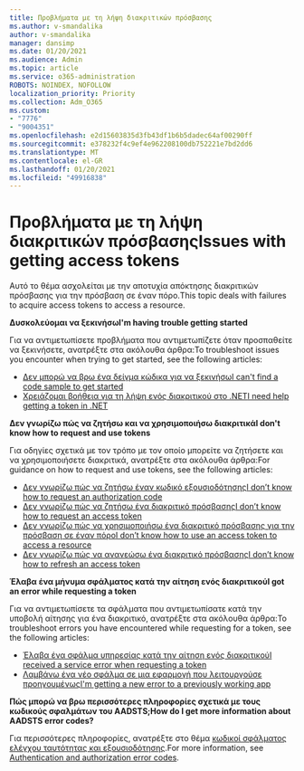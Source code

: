 ```yaml
---
title: Προβλήματα με τη λήψη διακριτικών πρόσβασης
ms.author: v-smandalika
author: v-smandalika
manager: dansimp
ms.date: 01/20/2021
ms.audience: Admin
ms.topic: article
ms.service: o365-administration
ROBOTS: NOINDEX, NOFOLLOW
localization_priority: Priority
ms.collection: Adm_O365
ms.custom:
- "7776"
- "9004351"
ms.openlocfilehash: e2d15603835d3fb43df1b6b5dadec64af00290ff
ms.sourcegitcommit: e378232f4c9ef4e962208100db752221e7bd2dd6
ms.translationtype: MT
ms.contentlocale: el-GR
ms.lasthandoff: 01/20/2021
ms.locfileid: "49916838"
---
```

# <a name="issues-with-getting-access-tokens"></a><span data-ttu-id="7ba07-102">Προβλήματα με τη λήψη διακριτικών πρόσβασης</span><span class="sxs-lookup"><span data-stu-id="7ba07-102">Issues with getting access tokens</span></span>

<span data-ttu-id="7ba07-103">Αυτό το θέμα ασχολείται με την αποτυχία απόκτησης διακριτικών πρόσβασης για την πρόσβαση σε έναν πόρο.</span><span class="sxs-lookup"><span data-stu-id="7ba07-103">This topic deals with failures to acquire access tokens to access a resource.</span></span>

<span data-ttu-id="7ba07-104">**Δυσκολεύομαι να ξεκινήσω**</span><span class="sxs-lookup"><span data-stu-id="7ba07-104">**I'm having trouble getting started**</span></span>

<span data-ttu-id="7ba07-105">Για να αντιμετωπίσετε προβλήματα που αντιμετωπίζετε όταν προσπαθείτε να ξεκινήσετε, ανατρέξτε στα ακόλουθα άρθρα:</span><span class="sxs-lookup"><span data-stu-id="7ba07-105">To troubleshoot issues you encounter when trying to get started, see the following articles:</span></span>

- [<span data-ttu-id="7ba07-106">Δεν μπορώ να βρω ένα δείγμα κώδικα για να ξεκινήσω</span><span class="sxs-lookup"><span data-stu-id="7ba07-106">I can't find a code sample to get started</span></span>](https://docs.microsoft.com/azure/active-directory/develop/sample-v2-code) 
- [<span data-ttu-id="7ba07-107">Χρειάζομαι βοήθεια για τη λήψη ενός διακριτικού στο .NET</span><span class="sxs-lookup"><span data-stu-id="7ba07-107">I need help getting a token in .NET</span></span>](https://docs.microsoft.com/azure/active-directory/develop/authentication-flows-app-scenarios)

<span data-ttu-id="7ba07-108">**Δεν γνωρίζω πώς να ζητήσω και να χρησιμοποιήσω διακριτικά**</span><span class="sxs-lookup"><span data-stu-id="7ba07-108">**I don't know how to request and use tokens**</span></span>

<span data-ttu-id="7ba07-109">Για οδηγίες σχετικά με τον τρόπο με τον οποίο μπορείτε να ζητήσετε και να χρησιμοποιήσετε διακριτικά, ανατρέξτε στα ακόλουθα άρθρα:</span><span class="sxs-lookup"><span data-stu-id="7ba07-109">For guidance on how to request and use tokens, see the following articles:</span></span>

- [<span data-ttu-id="7ba07-110">Δεν γνωρίζω πώς να ζητήσω έναν κωδικό εξουσιοδότησης</span><span class="sxs-lookup"><span data-stu-id="7ba07-110">I don’t know how to request an authorization code</span></span>](https://docs.microsoft.com/azure/active-directory/develop/v2-oauth2-auth-code-flow#request-an-authorization-code) 
- [<span data-ttu-id="7ba07-111">Δεν γνωρίζω πώς να ζητήσω ένα διακριτικό πρόσβασης</span><span class="sxs-lookup"><span data-stu-id="7ba07-111">I don’t know how to request an access token</span></span>](https://docs.microsoft.com/azure/active-directory/develop/v2-oauth2-auth-code-flow#use-the-authorization-code-to-request-an-access-token) 
- [<span data-ttu-id="7ba07-112">Δεν γνωρίζω πώς να χρησιμοποιήσω ένα διακριτικό πρόσβασης για την πρόσβαση σε έναν πόρο</span><span class="sxs-lookup"><span data-stu-id="7ba07-112">I don’t know how to use an access token to access a resource</span></span>](https://docs.microsoft.com/azure/active-directory/develop/v2-oauth2-auth-code-flow#use-the-access-token-to-access-the-resource) 
- [<span data-ttu-id="7ba07-113">Δεν γνωρίζω πώς να ανανεώσω ένα διακριτικό πρόσβασης</span><span class="sxs-lookup"><span data-stu-id="7ba07-113">I don’t know how to refresh an access token</span></span>](https://docs.microsoft.com/azure/active-directory/develop/v2-oauth2-auth-code-flow#refreshing-the-access-tokens)

<span data-ttu-id="7ba07-114">**Έλαβα ένα μήνυμα σφάλματος κατά την αίτηση ενός διακριτικού**</span><span class="sxs-lookup"><span data-stu-id="7ba07-114">**I got an error while requesting a token**</span></span>

<span data-ttu-id="7ba07-115">Για να αντιμετωπίσετε τα σφάλματα που αντιμετωπίσατε κατά την υποβολή αίτησης για ένα διακριτικό, ανατρέξτε στα ακόλουθα άρθρα:</span><span class="sxs-lookup"><span data-stu-id="7ba07-115">To troubleshoot errors you have encountered while requesting for a token, see the following articles:</span></span>

- [<span data-ttu-id="7ba07-116">Έλαβα ένα σφάλμα υπηρεσίας κατά την αίτηση ενός διακριτικού</span><span class="sxs-lookup"><span data-stu-id="7ba07-116">I received a service error when requesting a token</span></span>](https://docs.microsoft.com/azure/active-directory/develop/reference-aadsts-error-codes) 
- [<span data-ttu-id="7ba07-117">Λαμβάνω ένα νέο σφάλμα σε μια εφαρμογή που λειτουργούσε προηγουμένως</span><span class="sxs-lookup"><span data-stu-id="7ba07-117">I'm getting a new error to a previously working app</span></span>](https://docs.microsoft.com/azure/active-directory/develop/reference-breaking-changes)

<span data-ttu-id="7ba07-118">**Πώς μπορώ να βρω περισσότερες πληροφορίες σχετικά με τους κωδικούς σφαλμάτων του AADSTS;**</span><span class="sxs-lookup"><span data-stu-id="7ba07-118">**How do I get more information about AADSTS error codes?**</span></span>

<span data-ttu-id="7ba07-119">Για περισσότερες πληροφορίες, ανατρέξτε στο θέμα [κωδικοί σφάλματος ελέγχου ταυτότητας και εξουσιοδότησης](https://docs.microsoft.com/azure/active-directory/develop/reference-aadsts-error-codes).</span><span class="sxs-lookup"><span data-stu-id="7ba07-119">For more information, see [Authentication and authorization error codes](https://docs.microsoft.com/azure/active-directory/develop/reference-aadsts-error-codes).</span></span>





